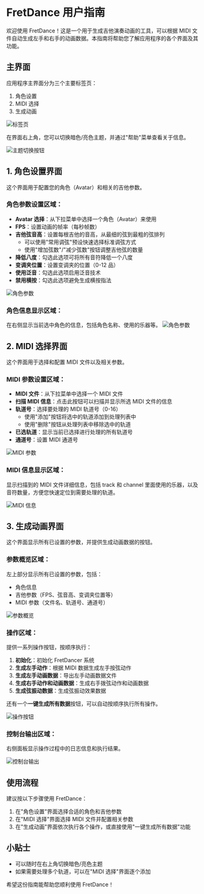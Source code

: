 # FretDance 用户指南

欢迎使用 FretDance！这是一个用于生成吉他演奏动画的工具，可以根据 MIDI 文件自动生成左手和右手的动画数据。本指南将帮助您了解应用程序的各个界面及其功能。

## 主界面

应用程序主界面分为三个主要标签页：

1. 角色设置
2. MIDI 选择
3. 生成动画

![标签页](asset/img/wechat_2025-09-30_070146_790.png)

在界面右上角，您可以切换暗色/亮色主题，并通过"帮助"菜单查看关于信息。

![主题切换按钮](asset\img\wechat_2025-09-30_070413_455.png)

## 1. 角色设置界面

这个界面用于配置您的角色（Avatar）和相关的吉他参数。

### 角色参数设置区域：

- **Avatar 选择**：从下拉菜单中选择一个角色（Avatar）来使用
- **FPS**：设置动画的帧率（每秒帧数）
- **吉他弦音高**：设置每根吉他的音高，从最细的弦到最粗的弦排列
  - 可以使用"常用调弦"预设快速选择标准调弦方式
  - 使用"增加弦数"/"减少弦数"按钮调整吉他弦的数量
- **降低八度**：勾选此选项可将所有音符降低一个八度
- **变调夹位置**：设置变调夹的位置（0-12 品）
- **使用泛音**：勾选此选项启用泛音技术
- **禁用横按**：勾选此选项避免生成横按指法

![角色参数](asset\img\wechat_2025-09-30_070516_167.png)

### 角色信息显示区域：

在右侧显示当前选中角色的信息，包括角色名称、使用的乐器等。
![角色参数](asset\img\wechat_2025-09-30_070703_807.png)

## 2. MIDI 选择界面

这个界面用于选择和配置 MIDI 文件以及相关参数。

### MIDI 参数设置区域：

- **MIDI 文件**：从下拉菜单中选择一个 MIDI 文件
- **扫描 MIDI 信息**：点击此按钮可以扫描并显示所选 MIDI 文件的信息
- **轨道号**：选择要处理的 MIDI 轨道号（0-16）
  - 使用"添加"按钮将选中的轨道添加到处理列表中
  - 使用"删除"按钮从处理列表中移除选中的轨道
- **已选轨道**：显示当前已选择进行处理的所有轨道号
- **通道号**：设置 MIDI 通道号

![MIDI 参数](asset\img\wechat_2025-09-30_070758_840.png)

### MIDI 信息显示区域：

显示扫描到的 MIDI 文件详细信息，包括 track 和 channel 里面使用的乐器，以及音符数量，方便您快速定位到需要处理的轨道。

![MIDI 信息](asset\img\wechat_2025-09-30_070906_952.png)

## 3. 生成动画界面

这个界面显示所有已设置的参数，并提供生成动画数据的按钮。

### 参数概览区域：

左上部分显示所有已设置的参数，包括：

- 角色信息
- 吉他参数（FPS、弦音高、变调夹位置等）
- MIDI 参数（文件名、轨道号、通道号）

![参数概览](asset\img\wechat_2025-09-30_070953_897.png)

### 操作区域：

提供一系列操作按钮，按顺序执行：

1. **初始化**：初始化 FretDancer 系统
2. **生成左手动作**：根据 MIDI 数据生成左手按弦动作
3. **生成左手动画数据**：导出左手动画数据文件
4. **生成右手动作和动画数据**：生成右手拨弦动作和动画数据
5. **生成弦振动数据**：生成弦振动效果数据

还有一个**一键生成所有数据**按钮，可以自动按顺序执行所有操作。

![操作按钮](asset\img\wechat_2025-09-30_071026_834.png)

### 控制台输出区域：

右侧面板显示操作过程中的日志信息和执行结果。

![控制台输出](asset\img\wechat_2025-09-30_071135_217.png)

## 使用流程

建议按以下步骤使用 FretDance：

1. 在"角色设置"界面选择合适的角色和吉他参数
2. 在"MIDI 选择"界面选择 MIDI 文件并配置相关参数
3. 在"生成动画"界面依次执行各个操作，或直接使用"一键生成所有数据"功能

## 小贴士

- 可以随时在右上角切换暗色/亮色主题
- 如果需要处理多个轨道，可以在"MIDI 选择"界面逐个添加

希望这份指南能帮助您顺利使用 FretDance！
